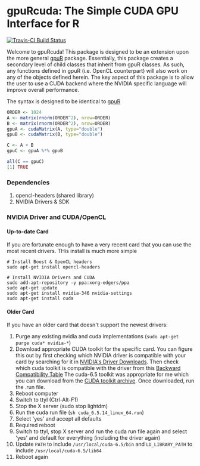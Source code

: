 # gpuRcuda: The Simple CUDA GPU Interface for R
[![Travis-CI Build Status](https://travis-ci.org/cdeterman/gpuRcuda.png?branch=master)](https://travis-ci.org/cdeterman/gpuRcuda)

Welcome to gpuRcuda!  This package is designed to be an extension upon the
more general [gpuR](https://github.com/cdeterman/gpuR) package.  Essentially,
this package creates a secondary level of child classes that inherit from
gpuR classes.  As such, any functions defined in gpuR (i.e. OpenCL counterpart)
will also work on any of the objects defined herein.  The key aspect of this
package is to allow the user to use a CUDA backend where the NVIDIA specific
language will improve overall performance.

The syntax is designed to be identical to [gpuR](https://github.com/cdeterman/gpuR)

```r
ORDER <- 1024
A <- matrix(rnorm(ORDER^2), nrow=ORDER)
B <- matrix(rnorm(ORDER^2), nrow=ORDER)
gpuA <- cudaMatrix(A, type="double")
gpuB <- cudaMatrix(B, type="double")

C <- A + B
gpuC <- gpuA %*% gpuB

all(C == gpuC)
[1] TRUE
```

### Dependencies
1. opencl-headers (shared library)
2. NVIDIA Drivers & SDK

### NVIDIA Driver and CUDA/OpenCL
#### Up-to-date Card
If you are fortunate enough to have a very recent card that you can
use the most recent drivers.  THis install is much more simple
```
# Install Boost & OpenCL headers
sudo apt-get install opencl-headers

# Install NVIDIA Drivers and CUDA
sudo add-apt-repository -y ppa:xorg-edgers/ppa
sudo apt-get update
sudo apt-get install nvidia-346 nvidia-settings
sudo apt-get install cuda
```

#### Older Card
If you have an older card that doesn't support the newest drivers:

1. Purge any existing nvidia and cuda implementations 
(`sudo apt-get purge cuda* nvidia-*`)
2. Download appropriate CUDA toolkit for the specific card.  You can figure 
this out by first checking which NVIDIA driver is compatible with your card
by searching for it in [NVIDIA's Driver Downloads](http://www.nvidia.com/Download/index.aspx?lang=en-us).
Then check which cuda toolkit is compatible with the driver from this
[Backward Compatibility Table](http://docs.roguewave.com/totalview/8.14.1/html/index.html#page/User_Guides/totalviewug-about-cuda.31.4.html)
The cuda-6.5 toolkit was appropriate for me which you can download from the 
[CUDA toolkit archive](https://developer.nvidia.com/cuda-toolkit-archive).
Once downloaded, run the .run file.
3. Reboot computer
4. Switch to ttyl (Ctrl-Alt-F1)
5. Stop the X server (sudo stop lightdm)
6. Run the cuda run file (`sh cuda_6.5.14_linux_64.run`)
7. Select 'yes' and accept all defaults
8. Required reboot
9. Switch to ttyl, stop X server and run the cuda run file again and select 
'yes' and default for everything (including the driver again)
10. Update `PATH` to include `/usr/local/cuda-6.5/bin` and `LD_LIBRARY_PATH`
to include `/usr/local/cuda-6.5/lib64`
11. Reboot again
